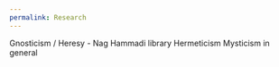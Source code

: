 ```yaml
---
permalink: Research
---
```

Gnosticism / Heresy - Nag Hammadi library
Hermeticism
Mysticism in general